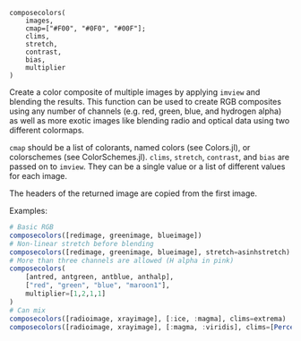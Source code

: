 ```
composecolors(
    images,
    cmap=["#F00", "#0F0", "#00F"];
    clims,
    stretch,
    contrast,
    bias,
    multiplier
)
```

Create a color composite of multiple images by applying `imview` and blending the results. This function can be used to create RGB composites using any number of channels (e.g. red, green, blue, and hydrogen alpha) as well as more exotic images like blending radio and optical data using two different colormaps.

`cmap` should be a list of colorants, named colors (see Colors.jl), or colorschemes (see ColorSchemes.jl). `clims`, `stretch`, `contrast`, and `bias` are passed on to `imview`. They can be a single value or a list of different values for each image.

The headers of the returned image are copied from the first image.

Examples:

```julia
# Basic RGB
composecolors([redimage, greenimage, blueimage])
# Non-linear stretch before blending
composecolors([redimage, greenimage, blueimage], stretch=asinhstretch)
# More than three channels are allowed (H alpha in pink)
composecolors(
    [antred, antgreen, antblue, anthalp],
    ["red", "green", "blue", "maroon1"],
    multiplier=[1,2,1,1]
)
# Can mix
composecolors([radioimage, xrayimage], [:ice, :magma], clims=extrema)
composecolors([radioimage, xrayimage], [:magma, :viridis], clims=[Percent(99), Zscale()])
```
